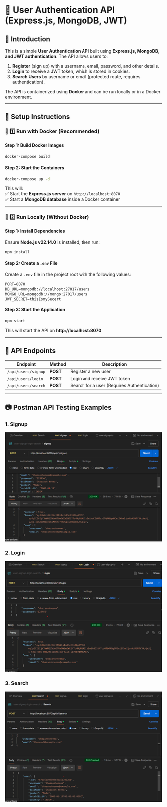 # 📝 **User Authentication API (Express.js, MongoDB, JWT)**

## 📌 **Introduction**

This is a simple **User Authentication API** built using **Express.js, MongoDB, and JWT authentication**. The API allows users to:

1. **Register** (sign up) with a username, email, password, and other details.
2. **Login** to receive a JWT token, which is stored in cookies.
3. **Search Users** by username or email (protected route, requires authentication).

The API is containerized using **Docker** and can be run locally or in a Docker environment.

---

## 🚀 **Setup Instructions**

### **🔹 1️⃣ Run with Docker (Recommended)**

#### **Step 1: Build Docker Images**

```sh
docker-compose build
```

#### **Step 2: Start the Containers**

```sh
docker-compose up -d
```

This will:  
✅ Start the **Express.js server** on `http://localhost:8070`  
✅ Start a **MongoDB database** inside a Docker container

---

### **🔹 2️⃣ Run Locally (Without Docker)**

#### **Step 1: Install Dependencies**

Ensure **Node.js v22.14.0** is installed, then run:

```sh
npm install
```

#### **Step 2: Create a `.env` File**

Create a `.env` file in the project root with the following values:

```
PORT=8070
DB_URL=mongodb://localhost:27017/users
MONGO_URL=mongodb://mongo:27017/users
JWT_SECRET=thisIsmySecert
```

#### **Step 3: Start the Application**

```sh
npm start
```

This will start the API on **http://localhost:8070**

---

## 📌 **API Endpoints**

| Endpoint            | Method   | Description                                 |
| ------------------- | -------- | ------------------------------------------- |
| `/api/users/signup` | **POST** | Register a new user                         |
| `/api/users/login`  | **POST** | Login and receive JWT token                 |
| `/api/users/search` | **POST** | Search for a user (Requires Authentication) |

---

## 📷 **Postman API Testing Examples**

### 1. Signup

![signup](https://github.com/Dharansh-Neema/user-information/blob/main/utils/images/Signup.png)

### 2. Login

![login](https://github.com/Dharansh-Neema/user-information/blob/main/utils/images/LOGIN.png)

### 3. Search

![search](https://github.com/Dharansh-Neema/user-information/blob/main/utils/images/Search.png)
